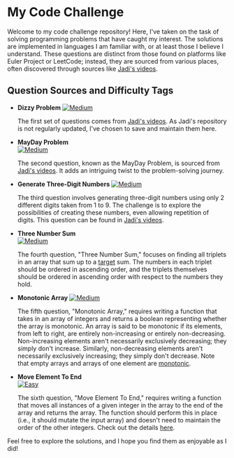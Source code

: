 # My Code Challenge

Welcome to my code challenge repository! Here, I've taken on the task of solving programming problems that have caught my interest. The solutions are implemented in languages I am familiar with, or at least those I believe I understand. These questions are distinct from those found on platforms like Euler Project or LeetCode; instead, they are sourced from various places, often discovered through sources like [Jadi's videos](https://www.youtube.com/watch?v=jp75eufhOLc&list=PL-tKrPVkKKE3TgSTGMXiIhkqA8Xf7bM3E).

## Question Sources and Difficulty Tags

- **Dizzy Problem**
  [![Medium](https://img.shields.io/badge/Difficulty-Medium-blue)](#medium)

  The first set of questions comes from [Jadi's videos](https://www.youtube.com/watch?v=jp75eufhOLc&list=PL-tKrPVkKKE3TgSTGMXiIhkqA8Xf7bM3E). As Jadi's repository is not regularly updated, I've chosen to save and maintain them here.

- **MayDay Problem**  
  [![Medium](https://img.shields.io/badge/Difficulty-Medium-blue)](#medium)

  The second question, known as the MayDay Problem, is sourced from [Jadi's videos](https://www.youtube.com/watch?v=XlAJtpd3kSI&list=PL-tKrPVkKKE3TgSTGMXiIhkqA8Xf7bM3E&index=2). It adds an intriguing twist to the problem-solving journey.

- **Generate Three-Digit Numbers**
  [![Medium](https://img.shields.io/badge/Difficulty-Medium-blue)](#medium)

  The third question involves generating three-digit numbers using only 2 different digits taken from 1 to 9. The challenge is to explore the possibilities of creating these numbers, even allowing repetition of digits. This question can be found in [Jadi's videos](https://www.youtube.com/watch?v=D48MKRyQZMA&list=PL-tKrPVkKKE3TgSTGMXiIhkqA8Xf7bM3E&index=3).

- **Three Number Sum**  
  [![Medium](https://img.shields.io/badge/Difficulty-Medium-blue)](#medium)

  The fourth question, "Three Number Sum," focuses on finding all triplets in an array that sum up to a [target](https://github.com/lee-hen/Algoexpert/tree/master/medium/02_three_number_sum) sum. The numbers in each triplet should be ordered in ascending order, and the triplets themselves should be ordered in ascending order with respect to the numbers they hold.

- **Monotonic Array**
  [![Medium](https://img.shields.io/badge/Difficulty-Medium-blue)](#medium)

  The fifth question, "Monotonic Array," requires writing a function that takes in an array of integers and returns a boolean representing whether the array is monotonic. An array is said to be monotonic if its elements, from left to right, are entirely non-increasing or entirely non-decreasing. Non-increasing elements aren't necessarily exclusively decreasing; they simply don't increase. Similarly, non-decreasing elements aren't necessarily exclusively increasing; they simply don't decrease. Note that empty arrays and arrays of one element are [monotonic](https://github.com/lee-hen/Algoexpert/tree/master/medium/05_is_monotonic).

- **Move Element To End**  
  [![Easy](https://img.shields.io/badge/Difficulty-Easy-green)](#easy)

  The sixth question, "Move Element To End," requires writing a function that moves all instances of a given integer in the array to the end of the array and returns the array. The function should perform this in place (i.e., it should mutate the input array) and doesn't need to maintain the order of the other integers. Check out the details [here](https://github.com/lee-hen/Algoexpert/blob/master/medium/04_move_element_to_end/readme.md).

Feel free to explore the solutions, and I hope you find them as enjoyable as I did!
